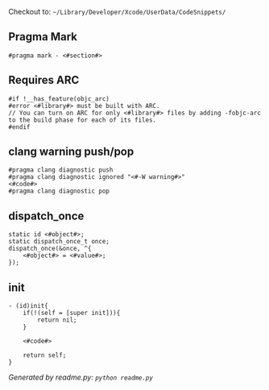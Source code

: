 Checkout to: `~/Library/Developer/Xcode/UserData/CodeSnippets/`

## Pragma Mark

``` obj-c
#pragma mark - <#section#>
```

## Requires ARC

``` obj-c
#if !__has_feature(objc_arc)
#error <#library#> must be built with ARC.
// You can turn on ARC for only <#library#> files by adding -fobjc-arc to the build phase for each of its files.
#endif
```

## clang warning push/pop

``` obj-c
#pragma clang diagnostic push
#pragma clang diagnostic ignored "<#-W warning#>"
<#code#>
#pragma clang diagnostic pop
```

## dispatch_once

``` obj-c
static id <#object#>;
static dispatch_once_t once;
dispatch_once(&once, ^{
    <#object#> = <#value#>;
});
```

## init

``` obj-c
- (id)init{
    if(!(self = [super init])){
        return nil;
    }

    <#code#>

    return self;
}
```

*Generated by readme.py: `python readme.py`*
